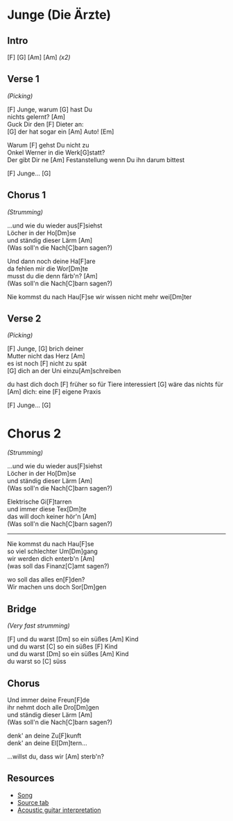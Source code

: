 # Junge (Die Ärzte)

## Intro

[F] [G] [Am] [Am] _(x2)_

## Verse 1

_(Picking)_

[F] Junge, warum [G] hast Du  
nichts gelernt? [Am]  
Guck Dir den [F] Dieter an:  
[G] der hat sogar ein [Am] Auto! [Em]

Warum [F] gehst Du nicht zu  
Onkel Werner in die Werk[G]statt?  
Der gibt Dir ne [Am] Festanstellung
wenn Du ihn darum bittest

[F] Junge... [G]
 
## Chorus 1

_(Strumming)_

...und wie du wieder aus[F]siehst  
Löcher in der Ho[Dm]se  
und ständig dieser Lärm [Am]  
(Was soll'n die Nach[C]barn sagen?)

Und dann noch deine Ha[F]are  
da fehlen mir die Wor[Dm]te  
musst du die denn färb'n? [Am]  
(Was soll'n die Nach[C]barn sagen?)

Nie kommst du nach Hau[F]se
wir wissen nicht mehr wei[Dm]ter

## Verse 2

_(Picking)_

[F] Junge, [G] brich deiner  
Mutter nicht das Herz [Am]  
es ist noch [F] nicht zu spät  
[G] dich an der Uni einzu[Am]schreiben

du hast dich doch [F] früher so für Tiere interessiert [G]
wäre das nichts für [Am] dich:
eine [F] eigene Praxis

[F] Junge... [G]

# Chorus 2

_(Strumming)_

...und wie du wieder aus[F]siehst  
Löcher in der Ho[Dm]se  
und ständig dieser Lärm [Am]  
(Was soll'n die Nach[C]barn sagen?)

Elektrische Gi[F]tarren  
und immer diese Tex[Dm]te  
das will doch keiner hör'n [Am]  
(Was soll'n die Nach[C]barn sagen?)

---

Nie kommst du nach Hau[F]se  
so viel schlechter Um[Dm]gang  
wir werden dich enterb'n [Am]  
(was soll das Finanz[C]amt sagen?)

wo soll das alles en[F]den?  
Wir machen uns doch Sor[Dm]gen
 
## Bridge

_(Very fast strumming)_

[F] und du warst [Dm] so ein süßes [Am] Kind  
und du warst [C] so ein süßes [F] Kind  
und du warst [Dm] so ein süßes [Am] Kind  
du warst so [C] süss 
 
## Chorus

Und immer deine Freun[F]de  
ihr nehmt doch alle Dro[Dm]gen  
und ständig dieser Lärm [Am]  
(Was soll'n die Nach[C]barn sagen?)

denk' an deine Zu[F]kunft  
denk' an deine El[Dm]tern...

...willst du, dass wir [Am] sterb'n?

## Resources

- [Song](https://www.youtube.com/watch?v=iK-1oGphELM)
- [Source tab](https://tabs.ultimate-guitar.com/tab/751634)
- [Acoustic guitar interpretation](https://www.youtube.com/watch?v=YycHXyyI4fI)
